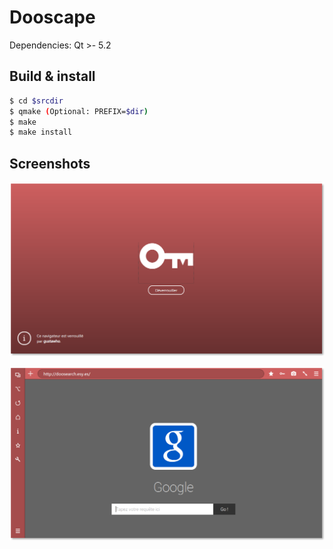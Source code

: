 # Dooscape
Dependencies:
Qt >- 5.2

## Build & install
```Bash
$ cd $srcdir
$ qmake (Optional: PREFIX=$dir)
$ make
$ make install
```

## Screenshots

![Locked page](screenshots/locked.png)

![Custom Google view](screenshots/google.png)
